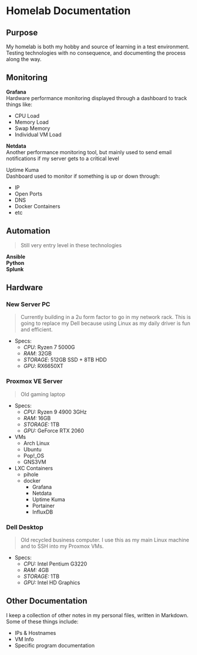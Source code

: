 # Homelab Documentation
## Purpose
My homelab is both my hobby and source of learning in a test environment. Testing technologies with no consequence, and documenting the process along the way.

## Monitoring
**Grafana**  
Hardware performance monitoring displayed through a dashboard to track things like:
  * CPU Load
  * Memory Load
  * Swap Memory
  * Individual VM Load

**Netdata**  
Another performance monitoring tool, but mainly used to send email notifications if my server gets to a critical level

Uptime Kuma  
Dashboard used to monitor if something is up or down through:
* IP
* Open Ports
* DNS
* Docker Containers
* etc

## Automation
> Still very entry level in these technologies

**Ansible**  
**Python**  
**Splunk**  
## Hardware
### New Server PC
> Currently building in a 2u form factor to go in my network rack. This is going to replace my Dell because using Linux as my daily driver is fun and efficient.
- Specs:
  - *CPU*: Ryzen 7 5000G
  - *RAM*: 32GB
  - *STORAGE*: 512GB SSD + 8TB HDD
  - *GPU*: RX6650XT
### Proxmox VE Server
> Old gaming laptop
- Specs:
    - *CPU:* Ryzen 9 4900 3GHz
    - *RAM:* 16GB
    - *STORAGE:* 1TB
    - *GPU:* GeForce RTX 2060
- VMs
    - Arch Linux
    - Ubuntu
    - Pop!_OS
    - GNS3VM
- LXC Containers
    - pihole
    - docker
        - Grafana
        - Netdata
        - Uptime Kuma
        - Portainer
        - InfluxDB

### Dell Desktop
> Old recycled business computer. I use this as my main Linux machine and to SSH into my Proxmox VMs.
- Specs:
    - *CPU:* Intel Pentium G3220
    - *RAM:* 4GB
    - *STORAGE:* 1TB
    - *GPU:* Intel HD Graphics

## Other Documentation
I keep a collection of other notes in my personal files, written in Markdown. Some of these things include:
* IPs & Hostnames
* VM Info
* Specific program documentation
